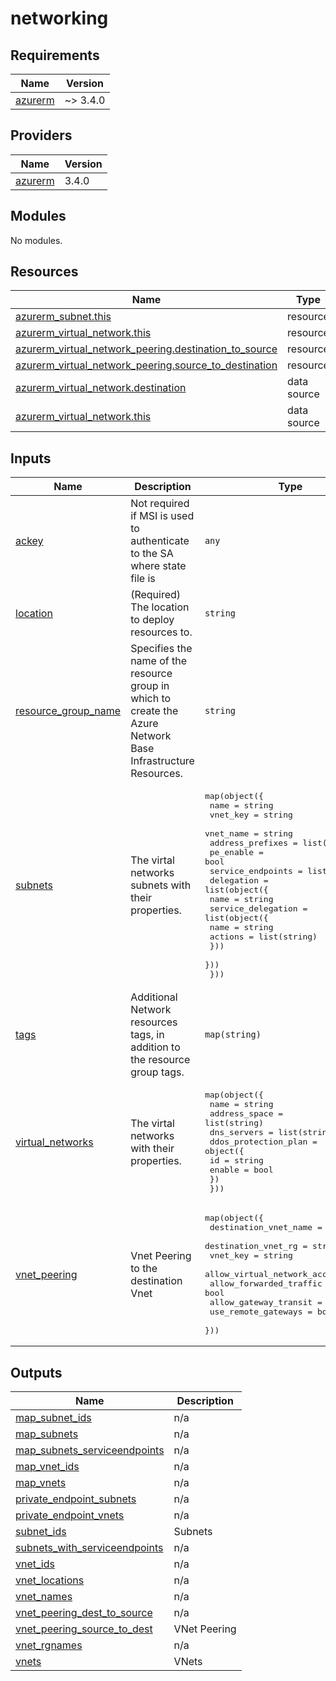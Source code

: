 # networking

<!-- BEGINNING OF PRE-COMMIT-TERRAFORM DOCS HOOK -->
## Requirements

| Name | Version |
|------|---------|
| <a name="requirement_azurerm"></a> [azurerm](#requirement\_azurerm) | ~> 3.4.0 |

## Providers

| Name | Version |
|------|---------|
| <a name="provider_azurerm"></a> [azurerm](#provider\_azurerm) | 3.4.0 |

## Modules

No modules.

## Resources

| Name | Type |
|------|------|
| [azurerm_subnet.this](https://registry.terraform.io/providers/hashicorp/azurerm/latest/docs/resources/subnet) | resource |
| [azurerm_virtual_network.this](https://registry.terraform.io/providers/hashicorp/azurerm/latest/docs/resources/virtual_network) | resource |
| [azurerm_virtual_network_peering.destination_to_source](https://registry.terraform.io/providers/hashicorp/azurerm/latest/docs/resources/virtual_network_peering) | resource |
| [azurerm_virtual_network_peering.source_to_destination](https://registry.terraform.io/providers/hashicorp/azurerm/latest/docs/resources/virtual_network_peering) | resource |
| [azurerm_virtual_network.destination](https://registry.terraform.io/providers/hashicorp/azurerm/latest/docs/data-sources/virtual_network) | data source |
| [azurerm_virtual_network.this](https://registry.terraform.io/providers/hashicorp/azurerm/latest/docs/data-sources/virtual_network) | data source |

## Inputs

| Name | Description | Type | Default | Required |
|------|-------------|------|---------|:--------:|
| <a name="input_ackey"></a> [ackey](#input\_ackey) | Not required if MSI is used to authenticate to the SA where state file is | `any` | `null` | no |
| <a name="input_location"></a> [location](#input\_location) | (Required) The location to deploy resources to. | `string` | n/a | yes |
| <a name="input_resource_group_name"></a> [resource\_group\_name](#input\_resource\_group\_name) | Specifies the name of the resource group in which to create the Azure Network Base Infrastructure Resources. | `string` | n/a | yes |
| <a name="input_subnets"></a> [subnets](#input\_subnets) | The virtal networks subnets with their properties. | <pre>map(object({<br>    name              = string<br>    vnet_key          = string<br>    vnet_name         = string<br>    address_prefixes  = list(string)<br>    pe_enable         = bool<br>    service_endpoints = list(string)<br>    delegation = list(object({<br>      name = string<br>      service_delegation = list(object({<br>        name    = string<br>        actions = list(string)<br>      }))<br>    }))<br>  }))</pre> | `{}` | no |
| <a name="input_tags"></a> [tags](#input\_tags) | Additional Network resources tags, in addition to the resource group tags. | `map(string)` | `{}` | no |
| <a name="input_virtual_networks"></a> [virtual\_networks](#input\_virtual\_networks) | The virtal networks with their properties. | <pre>map(object({<br>    name          = string<br>    address_space = list(string)<br>    dns_servers   = list(string)<br>    ddos_protection_plan = object({<br>      id     = string<br>      enable = bool<br>    })<br>  }))</pre> | `{}` | no |
| <a name="input_vnet_peering"></a> [vnet\_peering](#input\_vnet\_peering) | Vnet Peering to the destination Vnet | <pre>map(object({<br>    destination_vnet_name        = string<br>    destination_vnet_rg          = string<br>    vnet_key                     = string<br>    allow_virtual_network_access = bool<br>    allow_forwarded_traffic      = bool<br>    allow_gateway_transit        = bool<br>    use_remote_gateways          = bool<br>  }))</pre> | `{}` | no |

## Outputs

| Name | Description |
|------|-------------|
| <a name="output_map_subnet_ids"></a> [map\_subnet\_ids](#output\_map\_subnet\_ids) | n/a |
| <a name="output_map_subnets"></a> [map\_subnets](#output\_map\_subnets) | n/a |
| <a name="output_map_subnets_serviceendpoints"></a> [map\_subnets\_serviceendpoints](#output\_map\_subnets\_serviceendpoints) | n/a |
| <a name="output_map_vnet_ids"></a> [map\_vnet\_ids](#output\_map\_vnet\_ids) | n/a |
| <a name="output_map_vnets"></a> [map\_vnets](#output\_map\_vnets) | n/a |
| <a name="output_private_endpoint_subnets"></a> [private\_endpoint\_subnets](#output\_private\_endpoint\_subnets) | n/a |
| <a name="output_private_endpoint_vnets"></a> [private\_endpoint\_vnets](#output\_private\_endpoint\_vnets) | n/a |
| <a name="output_subnet_ids"></a> [subnet\_ids](#output\_subnet\_ids) | Subnets |
| <a name="output_subnets_with_serviceendpoints"></a> [subnets\_with\_serviceendpoints](#output\_subnets\_with\_serviceendpoints) | n/a |
| <a name="output_vnet_ids"></a> [vnet\_ids](#output\_vnet\_ids) | n/a |
| <a name="output_vnet_locations"></a> [vnet\_locations](#output\_vnet\_locations) | n/a |
| <a name="output_vnet_names"></a> [vnet\_names](#output\_vnet\_names) | n/a |
| <a name="output_vnet_peering_dest_to_source"></a> [vnet\_peering\_dest\_to\_source](#output\_vnet\_peering\_dest\_to\_source) | n/a |
| <a name="output_vnet_peering_source_to_dest"></a> [vnet\_peering\_source\_to\_dest](#output\_vnet\_peering\_source\_to\_dest) | VNet Peering |
| <a name="output_vnet_rgnames"></a> [vnet\_rgnames](#output\_vnet\_rgnames) | n/a |
| <a name="output_vnets"></a> [vnets](#output\_vnets) | VNets |
<!-- END OF PRE-COMMIT-TERRAFORM DOCS HOOK -->
